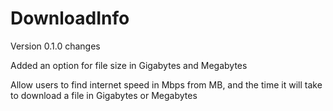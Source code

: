 # DownloadInfo

Version 0.1.0
changes

Added an option for file size in Gigabytes and Megabytes


Allow users to find internet speed in Mbps from MB, and the time it will take to download a file in Gigabytes or Megabytes
